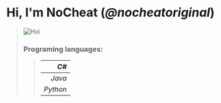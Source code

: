 # Hi, I'm __NoCheat__ (_@nocheatoriginal_)

> ![](https://abload.de/img/macpfpdyko4.png "Hoi")
> 
> ### Programing languages: 
>> |     _C#_ |
>> |---------:|
>> |   _Java_ |
>> | _Python_ |
